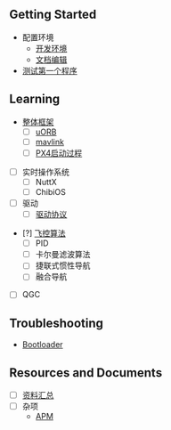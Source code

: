 ## Getting Started

- 配置环境
    - [开发环境](开发环境.md)
    - [文档编辑](文档编辑.md)
- [测试第一个程序](开发环境.md#测试第一个程序)

## Learning

- [整体框架](整体框架.md)
	- [ ] [uORB](uORB.md)
	- [ ] [mavlink](mavlink.md)
	- [ ] [PX4启动过程](PX4启动过程.md)
- [ ] 实时操作系统
	- [ ] NuttX
	- [ ] ChibiOS
- [ ] 驱动
	- [ ] [驱动协议](驱动协议.md)
- [?] [飞控算法](飞控算法.md)
	- [ ] PID
	- [ ] 卡尔曼滤波算法
	- [ ] 捷联式惯性导航
	- [ ] 融合导航
- [ ] QGC

## Troubleshooting

- [Bootloader](Troubleshooting.md#Bootloader)

## Resources and Documents

- [ ] [资料汇总](资料汇总.md)
- [ ] 杂项
	- [APM](APM.md)